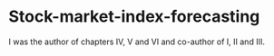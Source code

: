 # Stock-market-index-forecasting
I was the author of chapters IV, V and VI and co-author of I, II and III.
